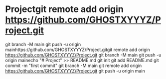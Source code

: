 # Projectgit remote add origin https://github.com/GHOSTXYYYZ/Project.git
git branch -M main
git push -u origin mainhttps://github.com/GHOSTXYYYZ/Project.gitgit remote add origin https://github.com/GHOSTXYYYZ/Project.git
git branch -M main
git push -u origin mainecho "# Project" >> README.md
git init
git add README.md
git commit -m "first commit"
git branch -M main
git remote add origin https://github.com/GHOSTXYYYZ/Project.git
git push -u origin main
